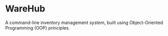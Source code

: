 # WareHub
A command-line inventory management system, built using Object-Oriented Programming (OOP) principles.
